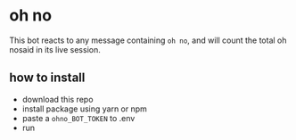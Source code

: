 # oh no
This bot reacts to any message containing `oh no`, and will count the total oh nosaid in its live session.


## how to install

- download this repo
- install package using yarn or npm
- paste a `ohno_BOT_TOKEN` to .env
- run
